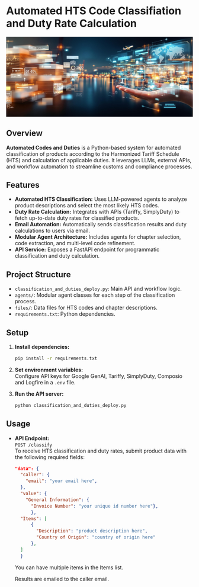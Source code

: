 # Automated HTS Code Classifiation and Duty Rate Calculation

![Cover Image](codes_and_duties.jpg)

## Overview

**Automated Codes and Duties** is a Python-based system for automated classification of products according to the Harmonized Tariff Schedule (HTS) and calculation of applicable duties. It leverages LLMs, external APIs, and workflow automation to streamline customs and compliance processes.

## Features

- **Automated HTS Classification:** Uses LLM-powered agents to analyze product descriptions and select the most likely HTS codes.
- **Duty Rate Calculation:** Integrates with APIs (Tariffy, SimplyDuty) to fetch up-to-date duty rates for classified products.
- **Email Automation:** Automatically sends classification results and duty calculations to users via email.
- **Modular Agent Architecture:** Includes agents for chapter selection, code extraction, and multi-level code refinement.
- **API Service:** Exposes a FastAPI endpoint for programmatic classification and duty calculation.

## Project Structure

- `classification_and_duties_deploy.py`: Main API and workflow logic.
- `agents/`: Modular agent classes for each step of the classification process.
- `files/`: Data files for HTS codes and chapter descriptions.
- `requirements.txt`: Python dependencies.

## Setup

1. **Install dependencies:**
   ```bash
   pip install -r requirements.txt
   ```
2. **Set environment variables:**  
   Configure API keys for Google GenAI, Tariffy, SimplyDuty, Composio and Logfire in a `.env` file.

3. **Run the API server:**
   ```bash
   python classification_and_duties_deploy.py
   ```

## Usage

- **API Endpoint:**  
  `POST /classify`  
  To receive HTS classification and duty rates, submit product data with the following required fields:

  ```json
  "data": {
    "caller": {
      "email": "your email here",
    },
    "value": {
      "General Information": {
        "Invoice Number": "your unique id number here"},
        },
    "Items": [
        {
          "Description": "product description here",
          "Country of Origin": "country of origin here"
        },
    ]
    }
    ```
  
  You can have multiple items in the Items list.
  
  Results are emailed to the caller email.
